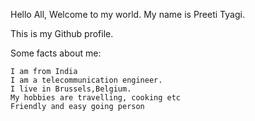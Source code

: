  Hello All, Welcome to my world.
My name is Preeti Tyagi.

This is my Github profile.

Some facts about me:

    I am from India
    I am a telecommunication engineer.
    I live in Brussels,Belgium.
    My hobbies are travelling, cooking etc
    Friendly and easy going person



